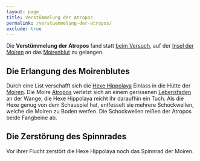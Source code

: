 ```yaml
---
layout: page
title: Verstümmelung der Atropos
permalink: /verstuemmelung-der-atropos/
exclude: true
---
```


Die **Verstümmelung der Atropos** fand statt [beim Versuch](/arachneion-pallashass/), auf der [Insel der Moiren](/insel-der-moiren/) an das [Moirenblut](/moirenblut/) zu gelangen.

## Die Erlangung des Moirenblutes

Durch eine List verschafft sich die [Hexe Hippolaya](/hippolaya/) Einlass in die Hütte der [Moiren](/moiren/). Die Moire [Atropos](/atropos/) verletzt sich an einem gerissenen [Lebensfaden](/lebensfaden/) an der Wange, die Hexe Hippolaya reicht ihr daraufhin ein Tuch. Als die Hexe genug von dem Schauspiel hat, entfesselt sie mehrere Schockwellen, welche die Moiren zu Boden werfen. Die Schockwellen reißen der Atropos beide Fangbeine ab.

## Die Zerstörung des Spinnrades

Vor ihrer Flucht zerstört die Hexe Hippolaya noch das Spinnrad der Moiren. 
